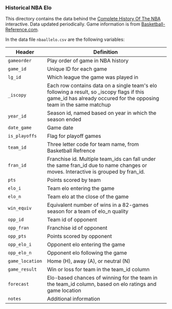 ### Historical NBA Elo

This directory contains the data behind the [Complete History Of The NBA](http://fivethirtyeight.com/interactives/the-complete-history-of-every-nba-team-by-elo) interactive. Data updated periodically. Game information is from [Basketball-Reference.com](http://www.basketball-reference.com/).

In the data file `nbaallelo.csv` are the following variables:

Header | Definition
---|---------
`gameorder` | Play order of game in NBA history
`game_id` | Unique ID for each game
`lg_id` | Which league the game was played in
`_iscopy` | Each row contains data on a single team's elo following a result, so _iscopy flags if this game_id has already occured for the opposing team in the same matchup
`year_id` | Season id, named based on year in which the season ended
`date_game` | Game date
`is_playoffs` | Flag for playoff games
`team_id` | Three letter code for team name, from Basketball Refrence
`fran_id` | Franchise id. Multiple team_ids can fall under the same fran_id due to name changes or moves. Interactive is grouped by fran_id.
`pts` | Points scored by team
`elo_i` | Team elo entering the game
`elo_n` | Team elo at the close of the game
`win_equiv` | Equivalent number of wins in a 82-games season for a team of elo_n quality
`opp_id` | Team id of opponent
`opp_fran` | Franchise id of opponent
`opp_pts` | Points scored by opponent
`opp_elo_i` | Opponent elo entering the game
`opp_elo_n` | Opponent elo following the game
`game_location` | Home (H), away (A), or neutral (N)
`game_result` | Win or loss for team in the team_id column
`forecast` | Elo-based chances of winning for the team in the team_id column, based on elo ratings and game location
`notes` | Additional information
